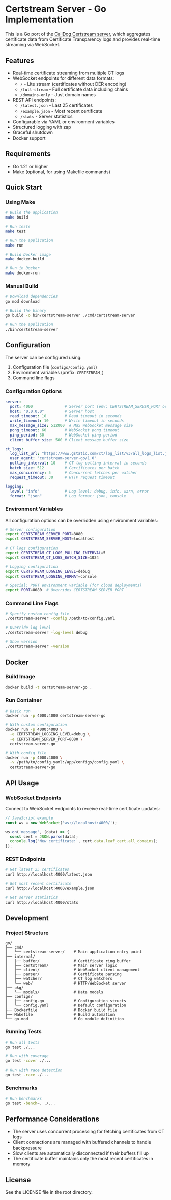 # Certstream Server - Go Implementation

This is a Go port of the [CaliDog Certstream server](https://github.com/CaliDog/certstream-server), which aggregates certificate data from Certificate Transparency logs and provides real-time streaming via WebSocket.

## Features

- Real-time certificate streaming from multiple CT logs
- WebSocket endpoints for different data formats:
  - `/` - Lite stream (certificates without DER encoding)
  - `/full-stream` - Full certificate data including chains
  - `/domains-only` - Just domain names
- REST API endpoints:
  - `/latest.json` - Last 25 certificates
  - `/example.json` - Most recent certificate
  - `/stats` - Server statistics
- Configurable via YAML or environment variables
- Structured logging with zap
- Graceful shutdown
- Docker support

## Requirements

- Go 1.21 or higher
- Make (optional, for using Makefile commands)

## Quick Start

### Using Make

```bash
# Build the application
make build

# Run tests
make test

# Run the application
make run

# Build Docker image
make docker-build

# Run in Docker
make docker-run
```

### Manual Build

```bash
# Download dependencies
go mod download

# Build the binary
go build -o bin/certstream-server ./cmd/certstream-server

# Run the application
./bin/certstream-server
```

## Configuration

The server can be configured using:

1. Configuration file (`configs/config.yaml`)
2. Environment variables (prefix: `CERTSTREAM_`)
3. Command line flags

### Configuration Options

```yaml
server:
  port: 4000              # Server port (env: CERTSTREAM_SERVER_PORT or PORT)
  host: "0.0.0.0"         # Server host
  read_timeout: 10        # Read timeout in seconds
  write_timeout: 10       # Write timeout in seconds
  max_message_size: 512000  # Max WebSocket message size
  pong_timeout: 60        # WebSocket pong timeout
  ping_period: 30         # WebSocket ping period
  client_buffer_size: 500 # Client message buffer size

ct_logs:
  log_list_url: "https://www.gstatic.com/ct/log_list/v3/all_logs_list.json"
  user_agent: "certstream-server-go/1.0"
  polling_interval: 10    # CT log polling interval in seconds
  batch_size: 512         # Certificates per batch
  max_concurrency: 5      # Concurrent fetches per watcher
  request_timeout: 30     # HTTP request timeout

logging:
  level: "info"           # Log level: debug, info, warn, error
  format: "json"          # Log format: json, console
```

### Environment Variables

All configuration options can be overridden using environment variables:

```bash
# Server configuration
export CERTSTREAM_SERVER_PORT=8080
export CERTSTREAM_SERVER_HOST=localhost

# CT logs configuration
export CERTSTREAM_CT_LOGS_POLLING_INTERVAL=5
export CERTSTREAM_CT_LOGS_BATCH_SIZE=1024

# Logging configuration
export CERTSTREAM_LOGGING_LEVEL=debug
export CERTSTREAM_LOGGING_FORMAT=console

# Special: PORT environment variable (for cloud deployments)
export PORT=8080  # Overrides CERTSTREAM_SERVER_PORT
```

### Command Line Flags

```bash
# Specify custom config file
./certstream-server -config /path/to/config.yaml

# Override log level
./certstream-server -log-level debug

# Show version
./certstream-server -version
```

## Docker

### Build Image

```bash
docker build -t certstream-server-go .
```

### Run Container

```bash
# Basic run
docker run -p 4000:4000 certstream-server-go

# With custom configuration
docker run -p 4000:4000 \
  -e CERTSTREAM_LOGGING_LEVEL=debug \
  -e CERTSTREAM_SERVER_PORT=8080 \
  certstream-server-go

# With config file
docker run -p 4000:4000 \
  -v /path/to/config.yaml:/app/configs/config.yaml \
  certstream-server-go
```

## API Usage

### WebSocket Endpoints

Connect to WebSocket endpoints to receive real-time certificate updates:

```javascript
// JavaScript example
const ws = new WebSocket('ws://localhost:4000/');

ws.on('message', (data) => {
  const cert = JSON.parse(data);
  console.log('New certificate:', cert.data.leaf_cert.all_domains);
});
```

### REST Endpoints

```bash
# Get latest 25 certificates
curl http://localhost:4000/latest.json

# Get most recent certificate
curl http://localhost:4000/example.json

# Get server statistics
curl http://localhost:4000/stats
```

## Development

### Project Structure

```
go/
├── cmd/
│   └── certstream-server/    # Main application entry point
├── internal/
│   ├── buffer/               # Certificate ring buffer
│   ├── certstream/           # Main server logic
│   ├── client/               # WebSocket client management
│   ├── parser/               # Certificate parsing
│   ├── watcher/              # CT log watchers
│   └── web/                  # HTTP/WebSocket server
├── pkg/
│   └── models/               # Data models
├── configs/
│   ├── config.go             # Configuration structs
│   └── config.yaml           # Default configuration
├── Dockerfile                # Docker build file
├── Makefile                  # Build automation
└── go.mod                    # Go module definition
```

### Running Tests

```bash
# Run all tests
go test ./...

# Run with coverage
go test -cover ./...

# Run with race detection
go test -race ./...
```

### Benchmarks

```bash
# Run benchmarks
go test -bench=. ./...
```

## Performance Considerations

- The server uses concurrent processing for fetching certificates from CT logs
- Client connections are managed with buffered channels to handle backpressure
- Slow clients are automatically disconnected if their buffers fill up
- The certificate buffer maintains only the most recent certificates in memory

## License

See the LICENSE file in the root directory.
